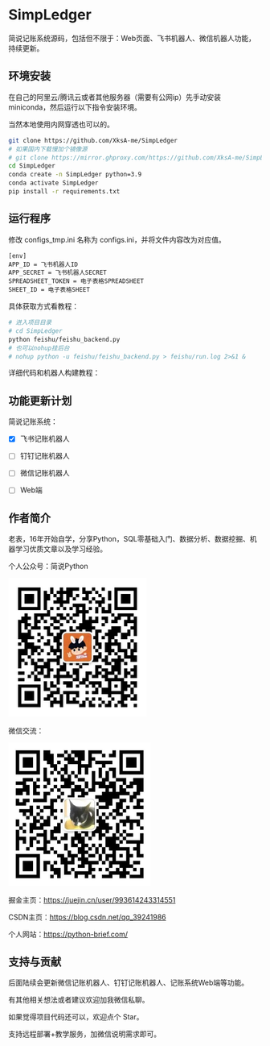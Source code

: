 # SimpLedger
简说记账系统源码，包括但不限于：Web页面、飞书机器人、微信机器人功能，持续更新。

## 环境安装

在自己的阿里云/腾讯云或者其他服务器（需要有公网ip）先手动安装 miniconda，然后运行以下指令安装环境。

当然本地使用内网穿透也可以的。

```bash
git clone https://github.com/XksA-me/SimpLedger
# 如果国内下载慢加个镜像源
# git clone https://mirror.ghproxy.com/https://github.com/XksA-me/SimpLedgerr
cd SimpLedger
conda create -n SimpLedger python=3.9
conda activate SimpLedger
pip install -r requirements.txt
```

## 运行程序

修改 configs_tmp.ini 名称为 configs.ini，并将文件内容改为对应值。
```bash
[env]
APP_ID = 飞书机器人ID
APP_SECRET = 飞书机器人SECRET
SPREADSHEET_TOKEN = 电子表格SPREADSHEET
SHEET_ID = 电子表格SHEET
```
具体获取方式看教程：

```bash
# 进入项目目录
# cd SimpLedger
python feishu/feishu_backend.py
# 也可以nohup挂后台
# nohup python -u feishu/feishu_backend.py > feishu/run.log 2>&1 &
```

详细代码和机器人构建教程：

## 功能更新计划

简说记账系统：

- [x] 飞书记账机器人
- [ ] 钉钉记账机器人
- [ ] 微信记账机器人
- [ ] Web端


## 作者简介

老表，16年开始自学，分享Python，SQL零基础入门、数据分析、数据挖掘、机器学习优质文章以及学习经验。

个人公众号：简说Python

<img src="./files/images/qr.jpg"  alt="老表微信" style="zoom:80%;" />

微信交流：

<img src="files/images/wx.jpeg" alt="老表微信" style="zoom:50%;" />

掘金主页：https://juejin.cn/user/993614243314551

CSDN主页：https://blog.csdn.net/qq_39241986

个人网站：https://python-brief.com/



## 支持与贡献

后面陆续会更新微信记账机器人、钉钉记账机器人、记账系统Web端等功能。



有其他相关想法或者建议欢迎加我微信私聊。



如果觉得项目代码还可以，欢迎点个 Star。



支持远程部署+教学服务，加微信说明需求即可。


